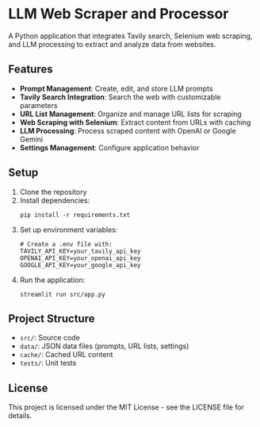 # LLM Web Scraper and Processor

A Python application that integrates Tavily search, Selenium web scraping, and LLM processing to extract and analyze data from websites.

## Features

- **Prompt Management**: Create, edit, and store LLM prompts
- **Tavily Search Integration**: Search the web with customizable parameters
- **URL List Management**: Organize and manage URL lists for scraping
- **Web Scraping with Selenium**: Extract content from URLs with caching
- **LLM Processing**: Process scraped content with OpenAI or Google Gemini
- **Settings Management**: Configure application behavior

## Setup

1. Clone the repository
2. Install dependencies:
   ```
   pip install -r requirements.txt
   ```
3. Set up environment variables:
   ```
   # Create a .env file with:
   TAVILY_API_KEY=your_tavily_api_key
   OPENAI_API_KEY=your_openai_api_key
   GOOGLE_API_KEY=your_google_api_key
   ```
4. Run the application:
   ```
   streamlit run src/app.py
   ```

## Project Structure

- `src/`: Source code
- `data/`: JSON data files (prompts, URL lists, settings)
- `cache/`: Cached URL content
- `tests/`: Unit tests

## License

This project is licensed under the MIT License - see the LICENSE file for details. 